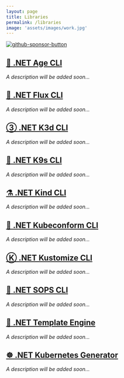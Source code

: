 ```yaml
---
layout: page
title: Libraries
permalink: /libraries
image: 'assets/images/work.jpg'
---
```


[![github-sponsor-button](https://img.shields.io/static/v1?label=Sponsor&message=%E2%9D%A4&logo=GitHub&color=%23fe8e86)](https://github.com/sponsors/devantler)

## [🔑 .NET Age CLI](https://github.com/devantler/dotnet-age-cli)

*A description will be added soon...*

## [🔁 .NET Flux CLI](https://github.com/devantler/dotnet-flux-cli)

*A description will be added soon...*

## [③ .NET K3d CLI](https://github.com/devantler/dotnet-k3d-cli)

*A description will be added soon...*

## [🐶 .NET K9s CLI](https://github.com/devantler/dotnet-k9s-cli)

*A description will be added soon...*

## [⚗️ .NET Kind CLI](https://github.com/devantler/dotnet-kind-cli)

*A description will be added soon...*

## [🔎 .NET Kubeconform CLI](https://github.com/devantler/dotnet-kubeconform-cli)

*A description will be added soon...*

## [Ⓚ .NET Kustomize CLI](https://github.com/devantler/dotnet-kustomize-cli)

*A description will be added soon...*

## [🔐 .NET SOPS CLI](https://github.com/devantler/dotnet-sops-cli)

*A description will be added soon...*

## [📄 .NET Template Engine](https://github.com/devantler/dotnet-template-engine)

*A description will be added soon...*

## [☸️ .NET Kubernetes Generator](https://github.com/devantler/dotnet-kubernetes-generator)

*A description will be added soon...*
